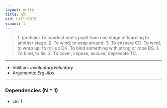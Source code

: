```yaml
---
layout: entry
title: དཀྲི་
vid: Hill:0015
vcount: 1
---
```

> 1\. (archaic) To conduct one's pupil from one stage of learning to another stage\. 2\. To wind; to wrap around\. 3\. To ensnare CD\. To wind, to wrap up; to roll up DK\. To bind something with string or rope DS\. 1\. To bind, to tie\. 2\. To cover, impose, accuse, deprecate TC\.

---
* Volition: _InvoluntaryVoluntary_
* Arguments: _Erg-Abs_

---

### Dependencies (N = 1)
* `obl` 1
